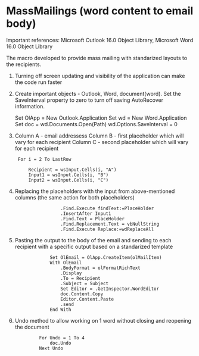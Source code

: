 # MassMailings (word content to email body)

Important references: Microsoft Outlook 16.0 Object Library, Microsoft Word 16.0 Object Library

The macro developed to provide mass mailing with standarized layouts to the recipients. 

1) Turning off screen updating and visibility of the application can make the code run faster
    
2) Create important objects - Outlook, Word, document(word). Set the SaveInterval property to zero to turn off saving AutoRecover information.
    
    Set OlApp = New Outlook.Application
    Set wd = New Word.Application
    Set doc = wd.Documents.Open(Path)
    wd.Options.SaveInterval = 0
    
3) Column A - email addressess
   Column B - first placeholder which will vary for each recipient
   Column C - second placeholder which will vary for each recipient
  
        For i = 2 To LastRow
              
            Recipient = wsInput.Cells(i, "A")
            Input1 = wsInput.Cells(i, "B")
            Input2 = wsInput.Cells(i, "C")


4) Replacing the placeholders with the input from above-mentioned columns (the same action for both placeholders)
                    
                        .Find.Execute findText:=PlaceHolder
                        .InsertAfter Input1
                        .Find.Text = PlaceHolder
                        .Find.Replacement.Text = vbNullString
                        .Find.Execute Replace:=wdReplaceAll
                        
5) Pasting the output to the body of the email and sending to each recipient with a specific output based on a standarized template

                    Set OlEmail = OlApp.CreateItem(olMailItem)
                    With OlEmail
                        .BodyFormat = olFormatRichText
                        .Display
                        .To = Recipient
                        .Subject = Subject
                        Set Editor = .GetInspector.WordEditor
                        doc.Content.Copy
                        Editor.Content.Paste
                        .send
                    End With
                    
6) Undo method to allow working on 1 word without closing and reopening the document

                For Undo = 1 To 4
                    doc.Undo
                Next Undo
        
        

